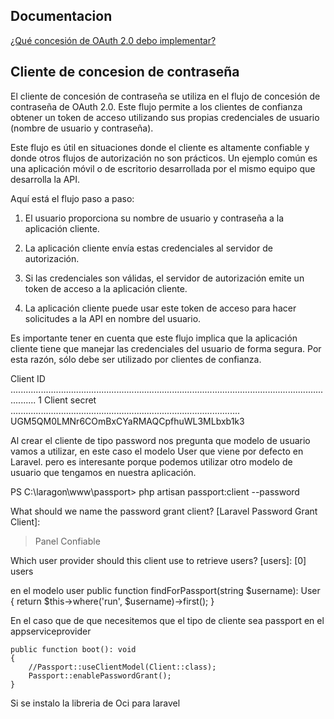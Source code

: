 ## Documentacion 
[¿Qué concesión de OAuth 2.0 debo implementar?](    https://documenter.getpostman.com/view/10808729/SzS8rjbc?version=latest)

## Cliente de concesion de contraseña

El cliente de concesión de contraseña se utiliza en el flujo de concesión de contraseña de OAuth 2.0. Este flujo permite a los clientes de confianza obtener un token de acceso utilizando sus propias credenciales de usuario (nombre de usuario y contraseña).

Este flujo es útil en situaciones donde el cliente es altamente confiable y donde otros flujos de autorización no son prácticos. Un ejemplo común es una aplicación móvil o de escritorio desarrollada por el mismo equipo que desarrolla la API.

Aquí está el flujo paso a paso:

1. El usuario proporciona su nombre de usuario y contraseña a la aplicación cliente.

2. La aplicación cliente envía estas credenciales al servidor de autorización.

3. Si las credenciales son válidas, el servidor de autorización emite un token de acceso a la aplicación cliente.

4. La aplicación cliente puede usar este token de acceso para hacer solicitudes a la API en nombre del usuario.

Es importante tener en cuenta que este flujo implica que la aplicación cliente tiene que manejar las credenciales del usuario de forma segura. Por esta razón, sólo debe ser utilizado por clientes de confianza.


  Client ID ...................................................................................................................................... 1
  Client secret ........................................................................................... UGM5QM0LMNr6COmBxCYaRMAQCpfhuWL3MLbxb1k3

Al crear el cliente de tipo password nos pregunta que modelo de usuario vamos a utilizar, en este caso el modelo User que viene por defecto en Laravel.
pero es interesante porque podemos utilizar otro modelo de usuario que tengamos en nuestra aplicación.

  PS C:\laragon\www\passport> php artisan passport:client --password

 What should we name the password grant client? [Laravel Password Grant Client]:
 > Panel Confiable

 Which user provider should this client use to retrieve users? [users]:
  [0] users
 >


en el modelo user
     public function findForPassport(string $username): User
    {
        return $this->where('run', $username)->first();
    }


En el caso que de que necesitemos que el tipo de cliente sea passport en el appserviceprovider

    public function boot(): void
    {
        //Passport::useClientModel(Client::class);
        Passport::enablePasswordGrant();   
    }


Si se instalo la libreria de Oci para laravel